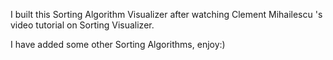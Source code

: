 I built this Sorting Algorithm Visualizer after watching Clement Mihailescu 's video tutorial on Sorting Visualizer.

I have added some other Sorting Algorithms, enjoy:)
